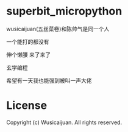 # superbit_micropython
  wusicaijuan(五丝菜卷)和陈帅气是同一个人
  
  一个能打的都没有
  
  伸个懒腰 来了来了
  
  玄学编程

  希望有一天我也能强到被叫一声大佬

# License

  Copyright (c) Wusicaijuan. All rights reserved.
